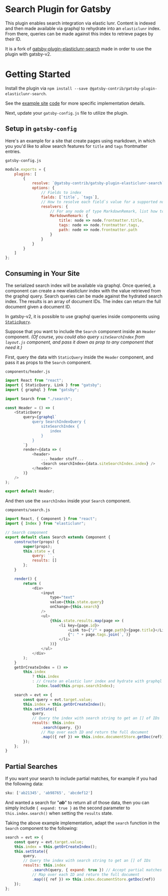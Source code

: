 <!--
[![Maintainability](https://api.codeclimate.com/v1/badges/124348de2ee6850d682f/maintainability)](https://codeclimate.com/github/andrew-codes/gatsby-plugin-elasticlunr-search/maintainability)
[![Codacy Badge](https://api.codacy.com/project/badge/Grade/7230ae7191f44a9489834553760310c2)](https://www.codacy.com/app/andrew-codes/gatsby-plugin-elasticlunr-search?utm_source=github.com&amp;utm_medium=referral&amp;utm_content=andrew-codes/gatsby-plugin-elasticlunr-search&amp;utm_campaign=Badge_Grade)

-->

# Search Plugin for Gatsby

This plugin enables search integration via elastic lunr. Content is indexed and then made available via graphql to rehydrate into an `elasticlunr` index. From there, queries can be made against this index to retrieve pages by their ID.

It is a fork of [gatsby-plugin-elasticlunr-search](https://github.com/andrew-codes/gatsby-plugin-elasticlunr-search) made in order to use the plugin with gatsby-v2.

# Getting Started

Install the plugin via `npm install --save @gatsby-contrib/gatsby-plugin-elasticlunr-search`.

See the [example site](https://gatsby-contrib.github.io/gatsby-plugin-elasticlunr-search/) [code](./example) for more specific implementation details.

Next, update your `gatsby-config.js` file to utilize the plugin.

## Setup in `gatsby-config`

Here's an example for a site that create pages using markdown, in which you you'd like to allow search features for `title` and `tags` frontmatter entries.

`gatsby-config.js`

```javascript
module.exports = {
    plugins: [
        {
            resolve: `@gatsby-contrib/gatsby-plugin-elasticlunr-search`,
            options: {
                // Fields to index
                fields: [`title`, `tags`],
                // How to resolve each field`s value for a supported node type
                resolvers: {
                    // For any node of type MarkdownRemark, list how to resolve the fields` values
                    MarkdownRemark: {
                        title: node => node.frontmatter.title,
                        tags: node => node.frontmatter.tags,
                        path: node => node.frontmatter.path
                    }
                }
            }
        }
    ]
};
```

## Consuming in Your Site

The serialized search index will be available via graphql. Once queried, a component can create a new elasticlunr index with the value retrieved from the graphql query. Search queries can be made against the hydrated search index. The results is an array of document IDs. The index can return the full document given a document ID.

In gatsby-v2, it is possible to use graphql queries inside components using [`StaticQuery`](https://www.gatsbyjs.org/docs/static-query/).

Suppose that you want to include the `Search` component inside an `Header` component. _(Of course, you could also query `siteSearchIndex` from `layout.js` component, and pass it down as prop to any component that need it.)_

First, query the data with `StaticQuery` inside the `Header` component, and pass it as props to the `Search` component.

`components/header.js`

```javascript
import React from "react";
import { StaticQuery, Link } from "gatsby";
import { graphql } from "gatsby";

import Search from "./search";

const Header = () => (
    <StaticQuery
        query={graphql`
            query SearchIndexQuery {
                siteSearchIndex {
                    index
                }
            }
        `}
        render={data => (
            <header>
                ... header stuff...
                <Search searchIndex={data.siteSearchIndex.index} />
            </header>
        )}
    />
);

export default Header;
```

And then use the `searchIndex` inside your `Search` component.

`components/search.js`

```javascript
import React, { Component } from "react";
import { Index } from "elasticlunr";

// Search component
export default class Search extends Component {
    constructor(props) {
        super(props);
        this.state = {
            query: ``,
            results: []
        };
    }

    render() {
        return (
            <div>
                <input
                    type="text"
                    value={this.state.query}
                    onChange={this.search}
                />
                <ul>
                    {this.state.results.map(page => (
                        <li key={page.id}>
                            <Link to={"/" + page.path}>{page.title}</Link>
                            {": " + page.tags.join(`,`)}
                        </li>
                    ))}
                </ul>
            </div>
        );
    }
    getOrCreateIndex = () =>
        this.index
            ? this.index
            : // Create an elastic lunr index and hydrate with graphql query results
              Index.load(this.props.searchIndex);

    search = evt => {
        const query = evt.target.value;
        this.index = this.getOrCreateIndex();
        this.setState({
            query,
            // Query the index with search string to get an [] of IDs
            results: this.index
                .search(query, {})
                // Map over each ID and return the full document
                .map(({ ref }) => this.index.documentStore.getDoc(ref))
        });
    };
}
```

## Partial Searches

If you want your search to include partial matches, for example if you had the following data:

```javascript
sku: ['ab21345', 'ab98765', 'abcdef12']
```

And wanted a search for "__*ab*__" to return all of those data, then you can simply include `{ expand: true }` as the second parameter to `this.index.search()` when setting the `results` state.

Taking the above example implementation, adapt the `search` function in the `Search` component to the following:

```javascript
search = evt => {
    const query = evt.target.value;
    this.index = this.getOrCreateIndex();
    this.setState({
        query,
        // Query the index with search string to get an [] of IDs
        results: this.index
            .search(query, { expand: true }) // Accept partial matches
            // Map over each ID and return the full document
            .map(({ ref }) => this.index.documentStore.getDoc(ref))
    });
};
```
